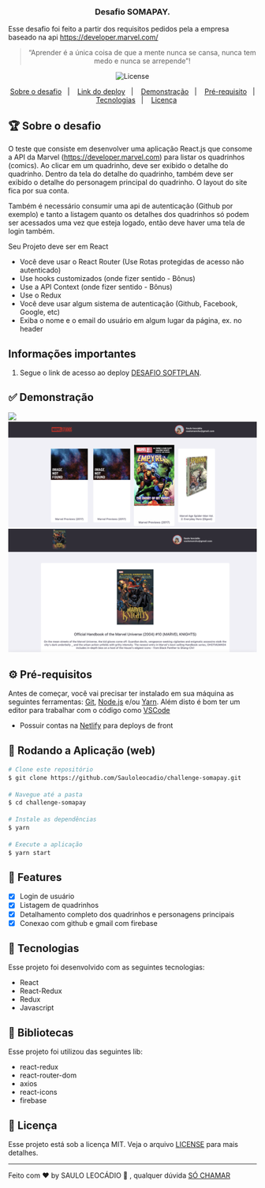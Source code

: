 <h3 align="center">
  Desafio SOMAPAY.
</h3>

<p>Esse desafio foi feito a partir dos requisitos pedidos pela a empresa baseado na api <a href="https://developer.marvel.com/">
  https://developer.marvel.com/</a></p>

<blockquote align="center">“Aprender é a única coisa de que a mente nunca se cansa, nunca tem medo e nunca se arrepende”!</blockquote>

<p align="center">

  <img alt="License" src="https://img.shields.io/badge/license-MIT-%2304D361" />

</p>

<p align="center">
  <a href="#rocket-sobre-o-desafio">Sobre o desafio</a>&nbsp;&nbsp;&nbsp;|&nbsp;&nbsp;&nbsp;
  <a href="https://somapay.netlify.app">Link do deploy</a>&nbsp;&nbsp;&nbsp;|&nbsp;&nbsp;&nbsp;
  <a href="https://github.com/Sauloleocadio/challenge-somapay#-demonstra%C3%A7%C3%A3o">Demonstração</a>&nbsp;&nbsp;&nbsp;|&nbsp;&nbsp;&nbsp;
  <a href="https://github.com/Sauloleocadio/challenge-somapay#-pr%C3%A9-requisitos">Pré-requisito</a>&nbsp;&nbsp;&nbsp;|&nbsp;&nbsp;&nbsp;
  <a href="https://github.com/Sauloleocadio/challenge-somapay#-tecnologias">Tecnologias</a>&nbsp;&nbsp;&nbsp;|&nbsp;&nbsp;&nbsp;
  <a href="https://github.com/Sauloleocadio/challenge-somapay#-licen%C3%A7a">Licença</a>
</p>

## 🏆 Sobre o desafio

O teste que consiste em desenvolver uma aplicação React.js que consome a API da Marvel (https://developer.marvel.com) para listar os quadrinhos (comics). Ao clicar em um quadrinho, deve ser exibido o detalhe do quadrinho. Dentro da tela do detalhe do quadrinho, também deve ser exibido o detalhe do personagem principal do quadrinho. O layout do site fica por sua conta.

Também é necessário consumir uma api de autenticação (Github por exemplo) e tanto a listagem quanto os detalhes dos quadrinhos só podem ser acessados uma vez que esteja logado, então deve haver uma tela de login também.

Seu Projeto deve ser em React

- Você deve usar o React Router (Use Rotas protegidas de acesso não autenticado)
- Use hooks customizados (onde fizer sentido - Bônus)
- Use a API Context (onde fizer sentido - Bônus)
- Use o Redux
- Você deve usar algum sistema de autenticação (Github, Facebook, Google, etc)
- Exiba o nome e o email do usuário em algum lugar da página, ex. no header

## Informações importantes

1. Segue o link de acesso ao deploy [DESAFIO SOFTPLAN](https://somapay.netlify.app).

## ✅ Demonstração

<img src="https://github.com/Sauloleocadio/challenge-somapay/blob/master/src/assets/systemone.png" />
<img src="https://github.com/Sauloleocadio/challenge-somapay/blob/master/src/assets/systemtwo.png" />
<img src="https://github.com/Sauloleocadio/challenge-somapay/blob/master/src/assets/systemthree.png" />

## ⚙ Pré-requisitos

Antes de começar, você vai precisar ter instalado em sua máquina as seguintes ferramentas:
[Git](https://git-scm.com), [Node.js](https://nodejs.org/en/) e/ou [Yarn](https://yarnpkg.com/).
Além disto é bom ter um editor para trabalhar com o código como [VSCode](https://code.visualstudio.com/)

- Possuir contas na [Netlify](https://app.netlify.com/) para deploys de front

## 📗 Rodando a Aplicação (web)

```bash
# Clone este repositório
$ git clone https://github.com/Sauloleocadio/challenge-somapay.git

# Navegue até a pasta
$ cd challenge-somapay

# Instale as dependências
$ yarn

# Execute a aplicação
$ yarn start
```

## 📎 Features

- [x] Login de usuário
- [x] Listagem de quadrinhos
- [x] Detalhamento completo dos quadrinhos e personagens principais
- [x] Conexao com github e gmail com firebase

## 🚀 Tecnologias

Esse projeto foi desenvolvido com as seguintes tecnologias:

- React
- React-Redux
- Redux
- Javascript

## 📕 Bibliotecas

Esse projeto foi utilizou das seguintes lib:

- react-redux
- react-router-dom
- axios
- react-icons
- firebase

## 📝 Licença

Esse projeto está sob a licença MIT. Veja o arquivo [LICENSE](LICENSE.md) para mais detalhes.

---

Feito com ♥ by SAULO LEOCÁDIO :wave: , qualquer dúvida [SÓ CHAMAR](https://linktr.ee/sauloleocadio)
